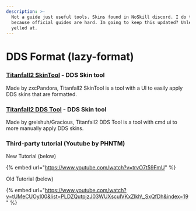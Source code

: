 ```yaml
---
description: >-
  Not a guide just useful tools. Skins found in NoSkill discord. I do this
  because official guides are hard. Im going to keep this updated? Unless i get
  yelled at.
---
```


# DDS Format \(lazy-format\)

### [Titanfall2 SkinTool](https://github.com/zxcPandora/Titanfall2-SkinTool) - DDS Skin tool

Made by zxcPandora, Titanfall2 SkinTool is a tool with a UI to easily apply DDS skins that are formatted.

### [Titanfall2 DDS Tool](https://github.com/greishuhs/Titanfall2-DDS-Tool) - DDS Skin tool

Made by greishuh/Gracious, Titanfall2 DDS Tool is a tool with cmd ui to more manually apply DDS skins.

### Third-party tutorial \(Youtube by PHNTM\)

New Tutorial \(below\)

{% embed url="https://www.youtube.com/watch?v=trvO7t59FmU" %}

Old Tutorial \(below\)

{% embed url="https://www.youtube.com/watch?v=tUMeCUOyI00&list=PLDZQutpjzJ03WUXscuIVKxZlkh\_SxQfDh&index=19" %}



